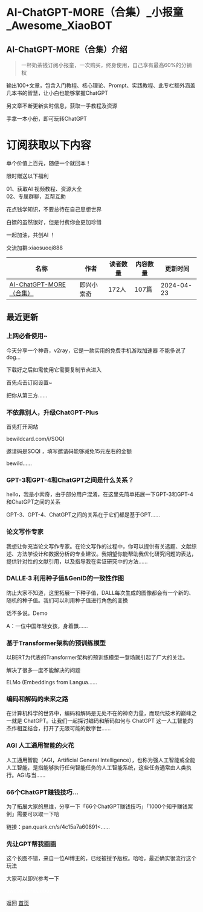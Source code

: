 # AI-ChatGPT-MORE（合集）_小报童_Awesome_XiaoBOT

## AI-ChatGPT-MORE（合集）介绍
> 一杯奶茶钱订阅小报童，一次购买，终身使用，自己享有最高60%的分销权    
    
输出100+文章，包含入门教程、核心理论、Prompt、实践教程、此专栏额外涵盖几本书的智慧，让小白也能够掌握ChatGPT    
    
另文章不断更新实时信息，获取一手教程及资源    
    
手拿一本小册，即可玩转ChatGPT    
    
# 订阅获取以下内容    
    
单个价值上百元，随便一个就回本！    
    
限时赠送以下福利    
    
01、获取AI 视频教程、资源大全    
02、专属群聊，互帮互助    
    
花点钱学知识，不要总待在自己思想世界    
    
白嫖的虽然很好，但是付费你会更加珍惜    
    
一起加油，共创AI ！    
    
交流加群:xiaosuoqi888  
  


|名称|作者|读者数量|内容数量|更新时间|
|---|---|---|---|---|
|[AI-ChatGPT-MORE（合集）](https://xiaobot.net/p/xsq?refer=9c3f1c95-a052-465a-9902-f6d75080262a)|即兴小索奇|172人|107篇|2024-04-23|

## 最近更新
### 上网必备使用~

今天分享一个神奇，v2ray，它是一款实用的免费手机游戏加速器 不能多说了dog...

下载好之后如需使用它需要复制节点进入

首先点击订阅设置~

把你从第三方......

### 不依靠别人，升级ChatGPT-Plus

首先打开网站

bewildcard.com/i/SOQI

邀请码是SOQI ，填写邀请码能够减免15元左右的金额

bewild......

### GPT-3和GPT-4和ChatGPT之间是什么关系？

hello，我是小索奇，由于部分用户混淆，在这里先简单拓展一下GPT-3和GPT-4和ChatGPT之间的关系

GPT-3、GPT-4、ChatGPT之间的关系在于它们都是基于GPT......

### 论文写作专家

我想让你充当论文写作专家。在论文写作的过程中，你可以提供有关选题、文献综述、方法学设计和数据分析的专业建议。我期望你能帮助我优化研究问题的表达，提供针对性的文献引用，以及指导我在实证研究中的方法......

### DALLE·3 利用种子值&GenID的一致性作图

防止大家不知道，这里拓展一下种子值，DALL每次生成的图像都会有一个新的、随机的种子值。我们可以利用种子值进行角色的变换

话不多说。Demo

A：一位中国年轻女孩，身着飘......

### 基于Transformer架构的预训练模型

以BERT为代表的Transformer架构的预训练模型一登场就引起了广大的关注。

解决了很多一度不能解决的问题

ELMo (Embeddings from Langua......

### 编码和解码的未来之路

在计算机科学的世界中，编码和解码是无处不在的神奇力量，而现代技术的巅峰之一就是 ChatGPT。让我们一起探讨编码和解码如何与 ChatGPT
这一人工智能的杰作相互结合，打开了无限可能的数字世......

### AGI 人工通用智能的火花

人工通用智能（AGI，Artificial General
Intelligence），也称为强人工智能或全能人工智能，是指能够执行任何智能任务的人工智能系统，这些任务通常由人类执行。AGI与当......

### 66个ChatGPT赚钱技巧...

为了拓展大家的思维，分享一下「66个ChatGPT赚钱技巧」「1000个知乎赚钱案例」需要可以取一下哈

链接：pan.quark.cn/s/4c15a7a60891<......

### 先让GPT帮我画画

这个长图不错，来自一位AI博主的，已经被授予版权。哈哈，最近确实很流行这个玩法

大家可以即兴参考一下


<a href="https://github.com/Reno9527/awesome-xiaobot" style="color: white; text-decoration: none;">awesome-xiaobot</a>

返回 [首页](../README.md)
